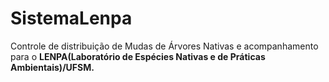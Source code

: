 # SistemaLenpa
Controle de distribuição de Mudas de Árvores Nativas e acompanhamento para o **LENPA(Laboratório de Espécies Nativas e de Práticas Ambientais)/UFSM.**
